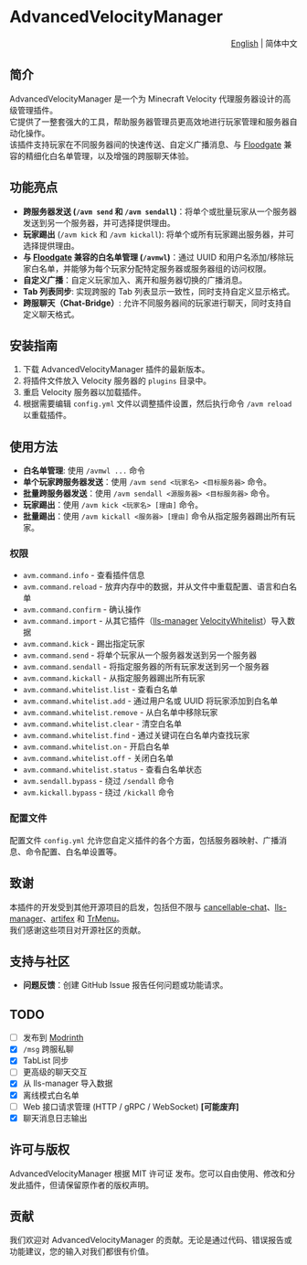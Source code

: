 # AdvancedVelocityManager

<div align="right">
  <a title="English" href="./README.md" >English</a>
  |
  简体中文
</div>

## 简介

AdvancedVelocityManager 是一个为 Minecraft Velocity 代理服务器设计的高级管理插件。<br>
它提供了一整套强大的工具，帮助服务器管理员更高效地进行玩家管理和服务器自动化操作。<br>
该插件支持玩家在不同服务器间的快速传送、自定义广播消息、与 [Floodgate](https://geysermc.org/wiki/floodgate/) 兼容的精细化白名单管理，以及增强的跨服聊天体验。

## 功能亮点

- **跨服务器发送 (`/avm send` 和 `/avm sendall`)**：将单个或批量玩家从一个服务器发送到另一个服务器，并可选择提供理由。
- **玩家踢出** (`/avm kick` 和 `/avm kickall`): 将单个或所有玩家踢出服务器，并可选择提供理由。
- **与 [Floodgate](https://geysermc.org/wiki/floodgate/) 兼容的白名单管理 (`/avmwl`)**：通过 UUID 和用户名添加/移除玩家白名单，并能够为每个玩家分配特定服务器或服务器组的访问权限。
- **自定义广播**：自定义玩家加入、离开和服务器切换的广播消息。
- **Tab 列表同步**: 实现跨服的 Tab 列表显示一致性，同时支持自定义显示格式。
- **跨服聊天（Chat-Bridge）**: 允许不同服务器间的玩家进行聊天，同时支持自定义聊天格式。

## 安装指南

1. 下载 AdvancedVelocityManager 插件的最新版本。
2. 将插件文件放入 Velocity 服务器的 `plugins` 目录中。
3. 重启 Velocity 服务器以加载插件。
4. 根据需要编辑 `config.yml` 文件以调整插件设置，然后执行命令 `/avm reload` 以重载插件。

## 使用方法

- **白名单管理**: 使用 `/avmwl ...` 命令
- **单个玩家跨服务器发送**：使用 `/avm send <玩家名> <目标服务器>` 命令。
- **批量跨服务器发送**：使用 `/avm sendall <源服务器> <目标服务器>` 命令。
- **玩家踢出**：使用 `/avm kick <玩家名> [理由]` 命令。
- **批量踢出**：使用 `/avm kickall <服务器> [理由]` 命令从指定服务器踢出所有玩家。

### 权限

- `avm.command.info` - 查看插件信息
- `avm.command.reload` - 放弃内存中的数据，并从文件中重载配置、语言和白名单
- `avm.command.confirm` - 确认操作
- `avm.command.import` - 从其它插件（[lls-manager](https://github.com/plusls/lls-manager) [VelocityWhitelist](https://gitee.com/virtual-qu-an/velocity-whitelist)）导入数据
- `avm.command.kick` - 踢出指定玩家
- `avm.command.send` - 将单个玩家从一个服务器发送到另一个服务器
- `avm.command.sendall` - 将指定服务器的所有玩家发送到另一个服务器
- `avm.command.kickall` - 从指定服务器踢出所有玩家
- `avm.command.whitelist.list` - 查看白名单
- `avm.command.whitelist.add` - 通过用户名或 UUID 将玩家添加到白名单
- `avm.command.whitelist.remove` - 从白名单中移除玩家
- `avm.command.whitelist.clear` - 清空白名单
- `avm.command.whitelist.find` - 通过关键词在白名单内查找玩家
- `avm.command.whitelist.on` - 开启白名单
- `avm.command.whitelist.off` - 关闭白名单
- `avm.command.whitelist.status` - 查看白名单状态
- `avm.sendall.bypass` - 绕过 `/sendall` 命令
- `avm.kickall.bypass` - 绕过 `/kickall` 命令

### 配置文件

配置文件 `config.yml` 允许您自定义插件的各个方面，包括服务器映射、广播消息、命令配置、白名单设置等。

## 致谢

本插件的开发受到其他开源项目的启发，包括但不限与 [cancellable-chat](https://github.com/ZhuRuoLing/cancellable-chat)、[lls-manager](https://github.com/plusls/lls-manager)、[artifex](https://github.com/InsinuateProjects/artifex) 和 [TrMenu](https://github.com/TrPlugins/TrMenu)。<br>
我们感谢这些项目对开源社区的贡献。

## 支持与社区

- **问题反馈**：创建 GitHub Issue 报告任何问题或功能请求。

## TODO

- [ ] 发布到 [Modrinth](https://modrinth.com)
- [x] `/msg` 跨服私聊
- [x] TabList 同步
- [ ] 更高级的聊天交互
- [x] 从 lls-manager 导入数据
- [x] 离线模式白名单
- [ ] Web 接口请求管理 (HTTP / gRPC / WebSocket) **[可能废弃]**
- [x] 聊天消息日志输出

## 许可与版权

AdvancedVelocityManager 根据 MIT 许可证 发布。您可以自由使用、修改和分发此插件，但请保留原作者的版权声明。

## 贡献

我们欢迎对 AdvancedVelocityManager 的贡献。无论是通过代码、错误报告或功能建议，您的输入对我们都很有价值。

